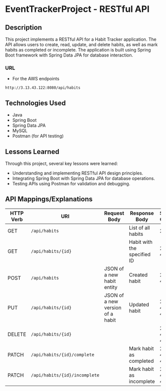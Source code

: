# EventTrackerProject - RESTful API

## Description

This project implements a RESTful API for a Habit Tracker application. The API allows users to create, read, update, and delete habits, as well as mark habits as completed or incomplete. The application is built using Spring Boot framework with Spring Data JPA for database interaction.

### URL
- For the AWS endpoints
```
http://3.13.43.122:8080/api/habits
```

## Technologies Used

- Java
- Spring Boot
- Spring Data JPA
- MySQL
- Postman (for API testing)

## Lessons Learned

Through this project, several key lessons were learned:
- Understanding and implementing RESTful API design principles.
- Integrating Spring Boot with Spring Data JPA for database operations.
- Testing APIs using Postman for validation and debugging.

## API Mappings/Explanations

| HTTP Verb | URI                                   | Request Body                        | Response Body                     | Status Codes |
|-----------|---------------------------------------|-------------------------------------|-----------------------------------|--------------|
| GET       | `/api/habits`                         |                                     | List of all habits                | 200          |
| GET       | `/api/habits/{id}`                    |                                     | Habit with the specified ID       | 200, 404     |
| POST      | `/api/habits`                         | JSON of a new habit entity          | Created habit                     | 201, 400     |
| PUT       | `/api/habits/{id}`                    | JSON of a new version of a habit    | Updated habit                     | 200, 404, 400|
| DELETE    | `/api/habits/{id}`                    |                                     |                                   | 204, 404, 400|
| PATCH     | `/api/habits/{id}/complete`           |                                     | Mark habit as completed           | 200, 404, 400|
| PATCH     | `/api/habits/{id}/incomplete`         |                                     | Mark habit as incomplete          | 200, 404, 400|
